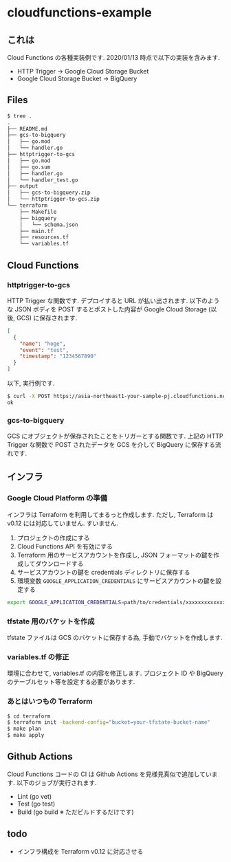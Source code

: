 # cloudfunctions-example

## これは

Cloud Functions の各種実装例です. 2020/01/13 時点で以下の実装を含みます.

* HTTP Trigger -> Google Cloud Storage Bucket
* Google Cloud Storage Bucket -> BigQuery

## Files

```sh
$ tree .
.
├── README.md
├── gcs-to-bigquery
│   ├── go.mod
│   └── handler.go
├── httptrigger-to-gcs
│   ├── go.mod
│   ├── go.sum
│   ├── handler.go
│   └── handler_test.go
├── output
│   ├── gcs-to-bigquery.zip
│   └── httptrigger-to-gcs.zip
└── terraform
    ├── Makefile
    ├── bigquery
    │   └── schema.json
    ├── main.tf
    ├── resources.tf
    └── variables.tf
```

## Cloud Functions

### httptrigger-to-gcs

HTTP Trigger な関数です. デプロイすると URL が払い出されます. 以下のような JSON ボディを POST するとポストした内容が Google Cloud Storage (以後, GCS) に保存されます.

```json
[
  {
    "name": "hoge",
    "event": "test",
    "timestamp": "1234567890"
  }
]
```

以下, 実行例です.

```sh
$ curl -X POST https://asia-northeast1-your-sample-pj.cloudfunctions.net/httptrigger-to-gcs -d '[{"name":"hoge", "event":"test", "timestamp":"1234567890"}]'
ok
```

### gcs-to-bigquery

GCS にオブジェクトが保存されたことをトリガーとする関数です. 上記の HTTP Trigger な関数で POST されたデータを GCS を介して BigQuery に保存する流れです.

## インフラ

### Google Cloud Platform の準備

インフラは Terraform を利用してまるっと作成します. ただし, Terraform は v0.12 には対応していません. すいません.

1. プロジェクトの作成にする
1. Cloud Functions API を有効にする
1. Terraform 用のサービスアカウントを作成し, JSON フォーマットの鍵を作成してダウンロードする
1. サービスアカウントの鍵を credentials ディレクトリに保存する
1. 環境変数 `GOOGLE_APPLICATION_CREDENTIALS` にサービスアカウントの鍵を設定する

```sh
export GOOGLE_APPLICATION_CREDENTIALS=path/to/credentials/xxxxxxxxxxxxxx.json
```

### tfstate 用のバケットを作成

tfstate ファイルは GCS のバケットに保存する為, 手動でバケットを作成します.

### variables.tf の修正

環境に合わせて, variables.tf の内容を修正します. プロジェクト ID や BigQuery のテーブルセット等を設定する必要があります.

### あとはいつもの Terraform

```sh
$ cd terraform
$ terraform init -backend-config="bucket=your-tfstate-bucket-name"
$ make plan
$ make apply
```

## Github Actions

Cloud Functions コードの CI は Github Actions を見様見真似で追加しています. 以下のジョブが実行されます.

* Lint (go vet)
* Test (go test)
* Build (go build ※ ただビルドするだけです)

## todo

* インフラ構成を Terraform v0.12 に対応させる
